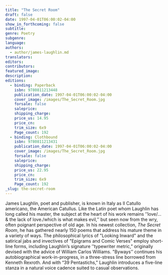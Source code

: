 ```yaml
---
title: "The Secret Room"
draft: false
date: 1997-04-01T06:00:02-04:00
show_in_forthcoming: false
subtitle:
genre: Poetry
subgenre:
language:
authors:
  - author/james-laughlin.md
translators:
editors:
contributors:
featured_image:
description:
editions:
  - binding: Paperback
    isbn: 9780811213448
    publication_date: 1997-04-01T06:00:02-04:00
    cover_image: /images/The_Secret_Room.jpg
    forsale: false
    saleprice:
    shipping_charge:
    price_us: 14.95
    price_cn:
    trim_size: 6x9
    Page_count: 192
  - binding: Clothbound
    isbn: 9780811213431
    publication_date: 1997-04-01T06:00:02-04:00
    cover_image: /images/The_Secret_Room.jpg
    forsale: false
    saleprice:
    shipping_charge:
    price_us: 22.95
    price_cn:
    trim_size: 6x9
    Page_count: 192
_slug: the-secret-room
---
```


James Laughlin, poet and publisher, is known in Italy as Il Catullo americano, the American Catullus. Like the Latin poet whom Laughlin has long called his master, the subject at the heart of his work remains ’’love/... & the lack of love./which is what makes evil,’’ but seen now from the wry, often poignant perspective of old age. In his newest collection, _The Secret Room_, he has gathered nearly 150 poems that address his mature theme in a variety of ways. The philosophical lyrics of "Looking Inward" and the satirical jabs and invectives of "Epigrams and Comic Verses" employ short-Iine forms, including Laughlin’s signature ’’typewriter metric,” originally devised with the advice of William Carlos Williams. "Byways’’ continues his autobiographical work-in-progress, in a three-stress line borrowed from Kenneth Rexroth. And with “39 Pentastichs," Laughlin introduces a five-line stanza in a natural voice cadence suited to casual observations.

